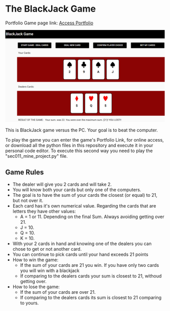 # The BlackJack Game

Portfolio Game page link: [Access Portfolio](https://meduardaeneves.github.io/portfolio/games/blackjack/)

<p align="center">
  <img src="files/blackjack_playing.png" width="750">
</p>

This is BlackJack game versus the PC. Your goal is to beat the computer. 

To play the game you can enter the game's Portfolio Link, for online access, or download all the python files in this repository and execute it in your personal code editor. To execute this second way you need to play the "sec011_mine_project.py" file.

## Game Rules

  <p>
    <ul>
      <li>The dealer will give you 2 cards and will take 2.</li>
      <li>You will know both your cards but only one of the computers.</li>
      <li>The goal is to have the sum of your cards the closest (or equal) to 21, but not over it.</li>
      <li>
        Each card has it's own numerical value. Regarding the cards that are letters they have other values:
        <ul>
          <li>A = 1 or 11. Depending on the final Sum. Always avoiding getting over 21.</li>
          <li>J = 10.</li>
          <li>Q = 10.</li>
          <li>K = 10.</li>
        </ul>
      </li>
      <li>With your 2 cards in hand and knowing one of the dealers you can chose to get or not another card.</li>
      <li>You can continue to pick cards until your hand exceeds 21 points</li>
      <li>
        How to win the game:
        <ul>
          <li>If the sum of your cards are 21 you win. If you have only two cards you will win with a blackjack</li>
          <li>If comparing to the dealers cards your sum is closest to 21, withoud getting over.</li>
        </ul>
      </li>
      <li>
        How to lose the game:
        <ul>
          <li>If the sum of your cards are over 21.</li>
          <li>If comparing to the dealers cards its sum is closest to 21 comparing to yours.</li>
        </ul>
      </li>
    </ul>
  </p>
